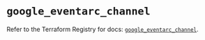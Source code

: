 # `google_eventarc_channel`

Refer to the Terraform Registry for docs: [`google_eventarc_channel`](https://registry.terraform.io/providers/hashicorp/google/6.21.0/docs/resources/eventarc_channel).
